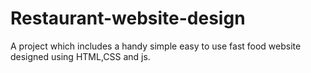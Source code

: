 # Restaurant-website-design
A project which includes a handy simple easy to use fast food website designed using HTML,CSS and js.
